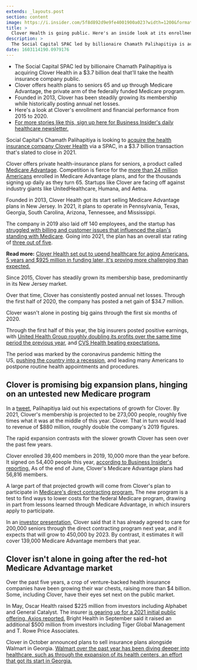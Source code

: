 ```yaml
--- 
extends: _layouts.post 
section: content 
image: https://i.insider.com/5f8d892d9e9fe4001900a023?width=1200&format=jpeg 
title: > 
  Clover Health is going public. Here's an inside look at its enrollment and financial performance over the past 5 years. 
description: > 
  The Social Capital SPAC led by billionaire Chamath Palihapitiya is acquiring Clover Health in a $3.7 billion deal that'll take the health insurance company public.Clover offers health plans to seniors 65 and up through Medicare Advantage, the private arm of the federally funded Medicare program.Social Capital's Chamath Palihapitiya is looking to acquire the health insurance company Clover Health via a SPAC, in a $3.7 billion transaction that's slated to close in 2021.Founded in 2013, Clover Health got its start selling Medicare Advantage plans in New Jersey.As of the end of June, Clover's Medicare Advantage plans had 56,816 members. 
date: 1603114190.0979176 
--- 
```

<div><ul class="summary-list">
<li>The Social Capital SPAC led by billionaire Chamath Palihapitiya is acquiring Clover Health in a $3.7 billion deal that'll take the health insurance company public.&#160;</li>
<li>Clover offers health plans to seniors 65 and up through Medicare Advantage, the private arm of the federally funded Medicare program.&#160;</li>
<li>Founded in 2013, Clover has been steadily growing its membership while historically posting annual net losses.&#160;</li>
<li>Here's a look at Clover's enrollment and financial performance from 2015 to 2020.&#160;</li>
<li><a href="http://newsletter.businessinsider.com/join/4np/newsletter.businessinsider.com/join/4np/insider-healthcare">For more stories like this, sign up here for Business Insider's daily healthcare newsletter.</a></li>
</ul>
<p id="gpt-post-healthcare-mobile_in_post_ad-fluid-1" class="ad ad-wrapper fluid in-post only-mobile"></p>

<p id="gpt-post-healthcare-desktop_in_post_ad-fluid-1" class="ad ad-wrapper fluid in-post only-desktop"></p>
<p>Social Capital's Chamath Palihapitiya is looking to <a href="https://markets.businessinsider.com/news/stocks/social-capital-spac-ipoc-clover-health-deal-chamath-palihapitiya-merger-2020-10-1029652323#">acquire the health insurance company Clover Health</a> via a SPAC, in a $3.7 billion transaction that's slated to close in 2021.</p><p>Clover offers private health-insurance plans for seniors, a product called <a href="https://www.businessinsider.com/category/medicare-advantage">Medicare Advantage</a>. Competition is fierce for the <a href="https://www.businessinsider.com/medicare-advantage-enrollment-oscar-bright-devoted-clover-alignment-2020-1">more than 24 million Americans</a> enrolled in Medicare Advantage plans, and for the thousands signing up daily as they turn 65. Startups like Clover are facing off against industry giants like UnitedHealthcare, Humana, and Aetna.</p><p>Founded in 2013, Clover Health&#160;got its start selling Medicare Advantage plans in New Jersey. In 2021, it plans to operate in Pennsylvania, Texas, Georgia, South Carolina, Arizona, Tennessee, and Mississippi.</p><p>The company in 2019 also laid off 140 employees, and the startup has <a href="https://www.cnbc.com/2018/01/03/clover-health-insurance-start-up-angered-customers-missed-financials.html">struggled with billing and customer issues that influenced the plan's standing with Medicare</a>. Going into 2021, the plan has an overall star rating of <a href="https://cdn.cloverhealth.com/filer_public/3f/a2/3fa2a3d9-7edd-4e50-885f-39a7e13f5479/h5141_20ex016l_stars_eng_v3.pdf">three out of five</a>.&#160;</p><p><strong>Read more:</strong> <a href="https://www.businessinsider.com/clover-health-growing-pains-as-medicare-advantage-plan-2019-6">Clover Health set out to upend healthcare for aging Americans. 5 years and $925 million in funding later, it's proving more challenging than expected.</a></p><p>Since 2015, Clover has steadily grown its membership base, predominantly in its New Jersey market.</p><p class="insider-raw-embed"></p><p>Over that time, Clover has consistently posted annual net losses. Through the first half of 2020, the company has posted a net gain of $34.7 million.</p><p class="insider-raw-embed"></p><p>Clover wasn't alone in posting big gains through the first six months of 2020.</p>
<p id="gpt-post-healthcare-mobile_in_post_ad-fluid-2" class="ad ad-wrapper fluid in-post only-mobile"></p>

<p id="gpt-post-healthcare-desktop_in_post_ad-fluid-2" class="ad ad-wrapper fluid in-post only-desktop"></p>
<p>Through the first half of this year, the big insurers posted positive earnings, with <a href="https://www.healthcaredive.com/news/unitedhealth-doubles-profit-in-q2-as-mlr-plummets-to-702-amid-pandemic/581647/">United Health Group roughly doubling its profits over the same time period the previous year</a>, and&#160;<a href="https://www.cnbc.com/2020/08/05/cvs-health-cvs-earnings-q2-2020.html">CVS Health beating expectations.</a></p><p>The period was marked by the coronavirus pandemic hitting the US,&#160;<a href="https://www.businessinsider.com/us-recession-economy-february-coronavirus-nber-official-data-2020-6">pushing the country into a recession</a>, and leading many Americans to postpone routine health appointments and procedures.</p><h2>Clover is promising big expansion plans, hinging on an untested new Medicare program&#160;</h2><p>In a <a href="https://twitter.com/chamath/status/1313461164890677249">tweet</a>, Palihapitiya laid out his expectations of growth for Clover. By 2021, Clover's membership is projected to be 273,000 people, roughly five times what it was at the middle of this year. Clover. That in turn would lead to revenue of $880 million, roughly double the company's 2019 figures.</p><p>The rapid expansion contrasts with the slower growth Clover has seen over the past few years.</p><p>Clover enrolled 39,400 members in 2019, 10,000 more than the year before. It signed on 54,400 people this year, <a href="https://www.businessinsider.com/medicare-advantage-enrollment-oscar-bright-devoted-clover-alignment-2020-1">according to Business Insider's reporting.</a> As of the end of June, Clover's Medicare Advantage plans had 56,816 members.</p><p>A large part of that projected growth will come from Clover's plan to participate in <a href="https://innovation.cms.gov/innovation-models/direct-contracting-model-options">Medicare's direct contracting program.</a> The new program is a test to find ways to lower costs for the federal Medicare program, drawing in part from lessons learned through Medicare Advantage, in which insurers apply to participate.</p><p>In an <a href="https://cdn.cloverhealth.com/filer_public/53/d0/53d0dd4e-9a8f-4ca0-8ed2-e7c1b9a614fc/clover_health_deck.pdf">investor presentation</a>, Clover said that it has already agreed to care for 200,000 seniors through the direct contracting program next year, and it expects that will grow to&#160;450,000 by 2023. By contrast, it estimates it will cover 139,000 Medicare Advantage members that year.</p><h2><strong>Clover isn't alone in going after the red-hot Medicare Advantage market</strong></h2><p>Over the past five years, a crop of venture-backed health insurance companies have been growing their war chests, raising more than $4 billion. Some, including Clover, have their eyes set next on the public market.</p>
<p id="gpt-post-healthcare-mobile_in_post_ad-fluid-3" class="ad ad-wrapper fluid in-post only-mobile"></p>

<p id="gpt-post-healthcare-desktop_in_post_ad-fluid-3" class="ad ad-wrapper fluid in-post only-desktop"></p>
<p>In May, Oscar Health raised $225 million from investors including Alphabet and General Catalyst. The insurer&#160;<a href="https://www.axios.com/scoop-oscar-health-2021-ipo-c50e525d-a1b4-46d1-9506-69d621d98a14.html">is gearing up for a 2021 initial public offering, Axios reported.</a> Bright Health in September said it raised an additional $500 million from investors including Tiger Global Management and T. Rowe Price Associates.</p><p>Clover in October announced plans to sell insurance plans alongside Walmart in Georgia. <a href="https://www.businessinsider.com/sean-slovenski-walmart-health-strategy-plans-to-go-national-2020-8">Walmart over the past year has been diving deeper into healthcare, such as through the expansion of its health centers, an effort that got its start in Georgia.</a></p>
                  </div>